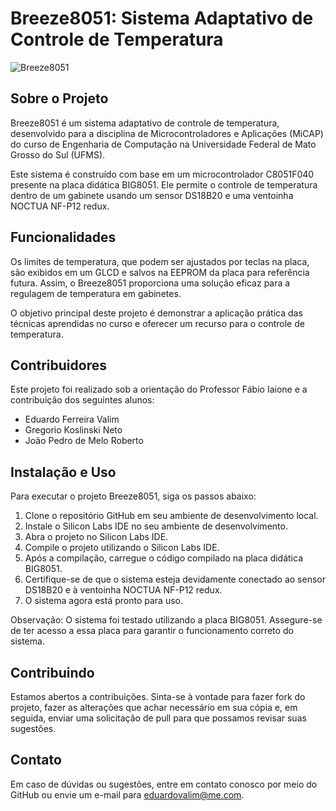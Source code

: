 # Breeze8051: Sistema Adaptativo de Controle de Temperatura

![Breeze8051](./breeze8051.png)

## Sobre o Projeto

Breeze8051 é um sistema adaptativo de controle de temperatura, desenvolvido para a disciplina de Microcontroladores e Aplicações (MiCAP) do curso de Engenharia de Computação na Universidade Federal de Mato Grosso do Sul (UFMS).

Este sistema é construído com base em um microcontrolador C8051F040 presente na placa didática BIG8051. Ele permite o controle de temperatura dentro de um gabinete usando um sensor DS18B20 e uma ventoinha NOCTUA NF-P12 redux.

## Funcionalidades

Os limites de temperatura, que podem ser ajustados por teclas na placa, são exibidos em um GLCD e salvos na EEPROM da placa para referência futura. Assim, o Breeze8051 proporciona uma solução eficaz para a regulagem de temperatura em gabinetes.

O objetivo principal deste projeto é demonstrar a aplicação prática das técnicas aprendidas no curso e oferecer um recurso para o controle de temperatura.

## Contribuidores

Este projeto foi realizado sob a orientação do Professor Fábio Iaione e a contribuição dos seguintes alunos:

- Eduardo Ferreira Valim
- Gregorio Koslinski Neto
- João Pedro de Melo Roberto

## Instalação e Uso

Para executar o projeto Breeze8051, siga os passos abaixo:

1. Clone o repositório GitHub em seu ambiente de desenvolvimento local.
2. Instale o Silicon Labs IDE no seu ambiente de desenvolvimento.
3. Abra o projeto no Silicon Labs IDE.
4. Compile o projeto utilizando o Silicon Labs IDE.
5. Após a compilação, carregue o código compilado na placa didática BIG8051.
6. Certifique-se de que o sistema esteja devidamente conectado ao sensor DS18B20 e à ventoinha NOCTUA NF-P12 redux.
7. O sistema agora está pronto para uso.

Observação: O sistema foi testado utilizando a placa BIG8051. Assegure-se de ter acesso a essa placa para garantir o funcionamento correto do sistema.


## Contribuindo

Estamos abertos a contribuições. Sinta-se à vontade para fazer fork do projeto, fazer as alterações que achar necessário em sua cópia e, em seguida, enviar uma solicitação de pull para que possamos revisar suas sugestões.

## Contato

Em caso de dúvidas ou sugestões, entre em contato conosco por meio do GitHub ou envie um e-mail para eduardovalim@me.com.
